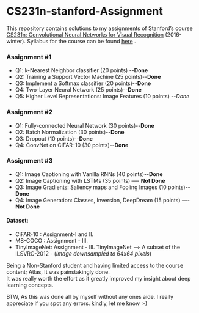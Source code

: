 # CS231n-stanford-Assignment


This repository contains solutions to my assignments of Stanford’s course [CS231n: Convolutional Neural Networks for Visual Recognition](http://cs231n.stanford.edu) (2016-winter).
Syllabus for the course can be found [here](http://cs231n.stanford.edu/2016/syllabus.html) . 

   ### Assignment #1 
  - Q1: k-Nearest Neighbor classifier (20 points) --**Done**
  - Q2: Training a Support Vector Machine (25 points)--**Done**
  - Q3: Implement a Softmax classifier (20 points)--**Done**
  - Q4: Two-Layer Neural Network (25 points)--**Done**
  - Q5: Higher Level Representations: Image Features (10 points) --*Done*
   ### Assignment #2 
  - Q1: Fully-connected Neural Network (30 points)--**Done**
  - Q2: Batch Normalization (30 points)--**Done**
  - Q3: Dropout (10 points)--**Done**
  - Q4: ConvNet on CIFAR-10 (30 points)--**Done**
   ### Assignment #3
  - Q1: Image Captioning with Vanilla RNNs (40 points)--**Done** 
  - Q2: Image Captioning with LSTMs (35 points) —- **Not Done**
  - Q3: Image Gradients: Saliency maps and Fooling Images (10 points)--**Done**
  - Q4: Image Generation: Classes, Inversion, DeepDream (15 points) —- **Not Done**
  
####  Dataset:
  - CiFAR-10 : Assignment-I and II.
  - MS-COCO  : Assignment - III.
  - TinyImageNet: Assignment - III.
	    TinyImageNet --> A subset of the ILSVRC-2012 - (*Image downsampled to 64x64 pixels*)

Being a Non-Stanford student and having limited access to the course content; Atlas, It was painstakingly done.   
  It was really worth the effort as it greatly improved my insight about deep learning concepts. 

BTW, As this was done all by myself without any ones aide. I really appreciate if you spot any errors. kindly, let me know :-) 
